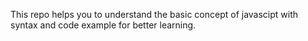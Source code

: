 This repo helps you to understand the basic concept of javascipt with syntax and code example for better learning.
